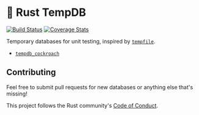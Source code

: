 # 💾 Rust TempDB

[![Build Status](https://api.travis-ci.org/calder/rust-tempdb.svg?branch=master)](https://travis-ci.org/calder/rust-tempdb) [![Coverage Stats](https://codecov.io/gh/calder/rust-tempdb/branch/master/graph/badge.svg)](https://codecov.io/gh/calder/rust-tempdb)

Temporary databases for unit testing, inspired by [`tempfile`](https://docs.rs/tempfile).
* [`tempdb_cockroach`](tempdb_cockroach)

## Contributing

Feel free to submit pull requests for new databases or anything else that's missing!

This project follows the Rust community's [Code of Conduct](https://www.rust-lang.org/policies/code-of-conduct).

